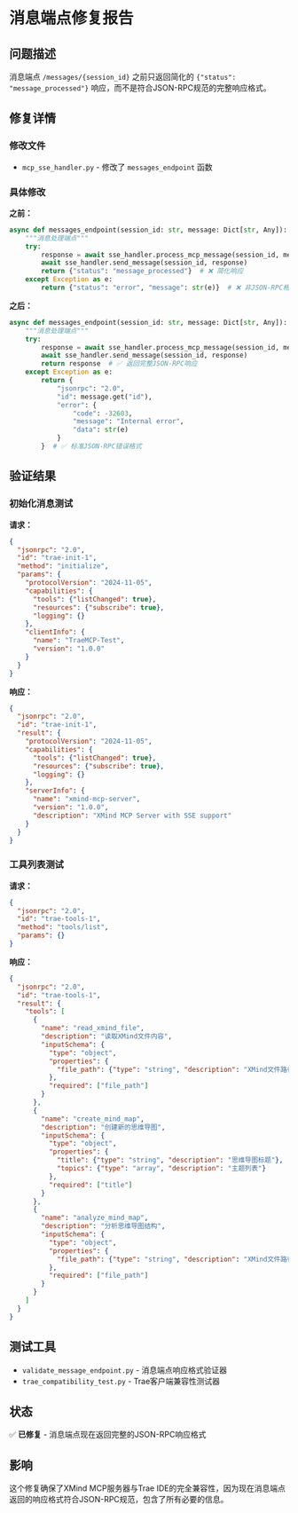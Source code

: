 # 消息端点修复报告

## 问题描述
消息端点 `/messages/{session_id}` 之前只返回简化的 `{"status": "message_processed"}` 响应，而不是符合JSON-RPC规范的完整响应格式。

## 修复详情

### 修改文件
- `mcp_sse_handler.py` - 修改了 `messages_endpoint` 函数

### 具体修改
**之前：**
```python
async def messages_endpoint(session_id: str, message: Dict[str, Any]):
    """消息处理端点"""
    try:
        response = await sse_handler.process_mcp_message(session_id, message)
        await sse_handler.send_message(session_id, response)
        return {"status": "message_processed"}  # ❌ 简化响应
    except Exception as e:
        return {"status": "error", "message": str(e)}  # ❌ 非JSON-RPC格式
```

**之后：**
```python
async def messages_endpoint(session_id: str, message: Dict[str, Any]):
    """消息处理端点"""
    try:
        response = await sse_handler.process_mcp_message(session_id, message)
        await sse_handler.send_message(session_id, response)
        return response  # ✅ 返回完整JSON-RPC响应
    except Exception as e:
        return {
            "jsonrpc": "2.0",
            "id": message.get("id"),
            "error": {
                "code": -32603,
                "message": "Internal error",
                "data": str(e)
            }
        }  # ✅ 标准JSON-RPC错误格式
```

## 验证结果

### 初始化消息测试
**请求：**
```json
{
  "jsonrpc": "2.0",
  "id": "trae-init-1",
  "method": "initialize",
  "params": {
    "protocolVersion": "2024-11-05",
    "capabilities": {
      "tools": {"listChanged": true},
      "resources": {"subscribe": true},
      "logging": {}
    },
    "clientInfo": {
      "name": "TraeMCP-Test",
      "version": "1.0.0"
    }
  }
}
```

**响应：**
```json
{
  "jsonrpc": "2.0",
  "id": "trae-init-1",
  "result": {
    "protocolVersion": "2024-11-05",
    "capabilities": {
      "tools": {"listChanged": true},
      "resources": {"subscribe": true},
      "logging": {}
    },
    "serverInfo": {
      "name": "xmind-mcp-server",
      "version": "1.0.0",
      "description": "XMind MCP Server with SSE support"
    }
  }
}
```

### 工具列表测试
**请求：**
```json
{
  "jsonrpc": "2.0",
  "id": "trae-tools-1",
  "method": "tools/list",
  "params": {}
}
```

**响应：**
```json
{
  "jsonrpc": "2.0",
  "id": "trae-tools-1",
  "result": {
    "tools": [
      {
        "name": "read_xmind_file",
        "description": "读取XMind文件内容",
        "inputSchema": {
          "type": "object",
          "properties": {
            "file_path": {"type": "string", "description": "XMind文件路径"}
          },
          "required": ["file_path"]
        }
      },
      {
        "name": "create_mind_map",
        "description": "创建新的思维导图",
        "inputSchema": {
          "type": "object",
          "properties": {
            "title": {"type": "string", "description": "思维导图标题"},
            "topics": {"type": "array", "description": "主题列表"}
          },
          "required": ["title"]
        }
      },
      {
        "name": "analyze_mind_map",
        "description": "分析思维导图结构",
        "inputSchema": {
          "type": "object",
          "properties": {
            "file_path": {"type": "string", "description": "XMind文件路径"}
          },
          "required": ["file_path"]
        }
      }
    ]
  }
}
```

## 测试工具
- `validate_message_endpoint.py` - 消息端点响应格式验证器
- `trae_compatibility_test.py` - Trae客户端兼容性测试器

## 状态
✅ **已修复** - 消息端点现在返回完整的JSON-RPC响应格式

## 影响
这个修复确保了XMind MCP服务器与Trae IDE的完全兼容性，因为现在消息端点返回的响应格式符合JSON-RPC规范，包含了所有必要的信息。